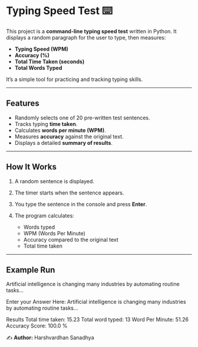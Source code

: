 # Typing Speed Test ⌨️

This project is a **command-line typing speed test** written in Python.
It displays a random paragraph for the user to type, then measures:

* **Typing Speed (WPM)**
* **Accuracy (%)**
* **Total Time Taken (seconds)**
* **Total Words Typed**

It’s a simple tool for practicing and tracking typing skills.

---

## Features

* Randomly selects one of 20 pre-written test sentences.
* Tracks typing **time taken**.
* Calculates **words per minute (WPM)**.
* Measures **accuracy** against the original text.
* Displays a detailed **summary of results**.

---

## How It Works

1. A random sentence is displayed.
2. The timer starts when the sentence appears.
3. You type the sentence in the console and press **Enter**.
4. The program calculates:

   * Words typed
   * WPM (Words Per Minute)
   * Accuracy compared to the original text
   * Total time taken

---

## Example Run

Artificial intelligence is changing many industries by automating routine tasks...

Enter your Answer Here: 
Artificial intelligence is changing many industries by automating routine tasks...

Results
Total time taken:  15.23
Total word typed:  13
Word Per Minute:  51.26
Accuracy Score:  100.0 %

✍️ **Author:** Harshvardhan Sanadhya
